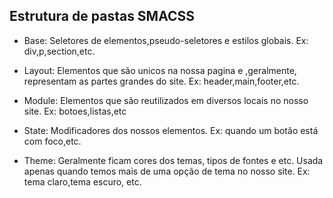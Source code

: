 ## Estrutura de pastas SMACSS

- Base: Seletores de elementos,pseudo-seletores e estilos globais. Ex: div,p,section,etc.

- Layout: Elementos que são unicos na nossa pagina e ,geralmente, representam as partes grandes do site. Ex: header,main,footer,etc.

- Module: Elementos que são reutilizados em diversos locais no nosso site. Ex: botoes,listas,etc

- State: Modificadores dos nossos elementos. Ex: quando um botão está com foco,etc.

- Theme: Geralmente ficam cores dos temas, tipos de fontes e etc. Usada apenas quando temos mais de uma opção de tema no nosso site. Ex: tema claro,tema escuro, etc. 